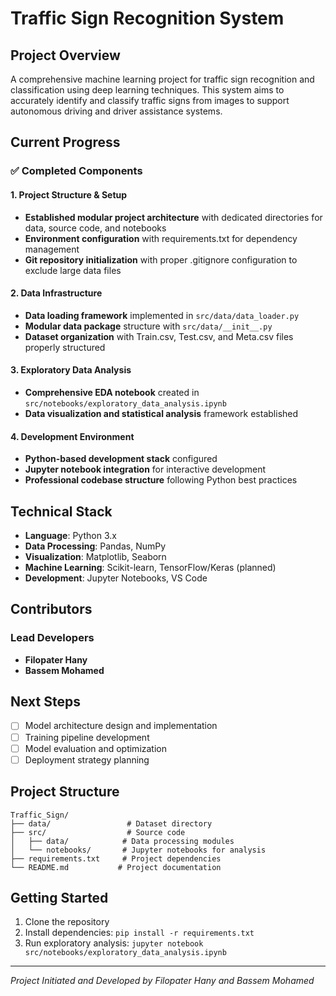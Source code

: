 # Traffic Sign Recognition System

## Project Overview
A comprehensive machine learning project for traffic sign recognition and classification using deep learning techniques. This system aims to accurately identify and classify traffic signs from images to support autonomous driving and driver assistance systems.

## Current Progress

### ✅ Completed Components

#### 1. Project Structure & Setup
- **Established modular project architecture** with dedicated directories for data, source code, and notebooks
- **Environment configuration** with requirements.txt for dependency management
- **Git repository initialization** with proper .gitignore configuration to exclude large data files

#### 2. Data Infrastructure
- **Data loading framework** implemented in `src/data/data_loader.py`
- **Modular data package** structure with `src/data/__init__.py`
- **Dataset organization** with Train.csv, Test.csv, and Meta.csv files properly structured

#### 3. Exploratory Data Analysis
- **Comprehensive EDA notebook** created in `src/notebooks/exploratory_data_analysis.ipynb`
- **Data visualization and statistical analysis** framework established

#### 4. Development Environment
- **Python-based development stack** configured
- **Jupyter notebook integration** for interactive development
- **Professional codebase structure** following Python best practices

## Technical Stack
- **Language**: Python 3.x
- **Data Processing**: Pandas, NumPy
- **Visualization**: Matplotlib, Seaborn
- **Machine Learning**: Scikit-learn, TensorFlow/Keras (planned)
- **Development**: Jupyter Notebooks, VS Code

## Contributors

### Lead Developers
- **Filopater Hany**
- **Bassem Mohamed**

## Next Steps
- [ ] Model architecture design and implementation
- [ ] Training pipeline development
- [ ] Model evaluation and optimization
- [ ] Deployment strategy planning

## Project Structure
```
Traffic_Sign/
├── data/                 # Dataset directory
├── src/                  # Source code
│   ├── data/            # Data processing modules
│   └── notebooks/       # Jupyter notebooks for analysis
├── requirements.txt     # Project dependencies
└── README.md           # Project documentation
```

## Getting Started
1. Clone the repository
2. Install dependencies: `pip install -r requirements.txt`
3. Run exploratory analysis: `jupyter notebook src/notebooks/exploratory_data_analysis.ipynb`

---
*Project Initiated and Developed by Filopater Hany and Bassem Mohamed*
